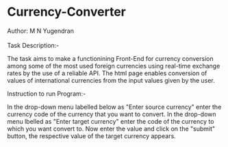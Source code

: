# Currency-Converter
Author: M N Yugendran
<br>
<br>
Task Description:-

The task aims to make a functionining Front-End for currency conversion among some of the most used foreign currencies using real-time exchange rates by the use of a reliable API. 
The html page enables conversion of values of international currencies from the input values given by the user. 

Instruction to run Program:-

In the drop-down menu labelled below as "Enter source currency" enter the currency code of the currency that you want to convert. 
In the drop-down menu lbelled as "Enter target currency" enter the code of the currency to which you want convert to. 
Now enter the value and click on the "submit" button, the respective value of the target currency appears.
